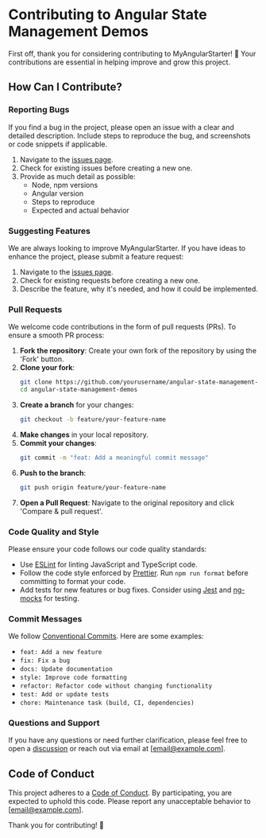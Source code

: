 # Contributing to Angular State Management Demos

First off, thank you for considering contributing to MyAngularStarter! 🎉 Your contributions are essential in helping improve and grow this project.

## How Can I Contribute?

### Reporting Bugs

If you find a bug in the project, please open an issue with a clear and detailed description. Include steps to reproduce the bug, and screenshots or code snippets if applicable.

1. Navigate to the [issues page](https://github.com/yourusername/angular-state-management-demos/issues).
2. Check for existing issues before creating a new one.
3. Provide as much detail as possible:
   - Node, npm versions
   - Angular version
   - Steps to reproduce
   - Expected and actual behavior

### Suggesting Features

We are always looking to improve MyAngularStarter. If you have ideas to enhance the project, please submit a feature request:

1. Navigate to the [issues page](https://github.com/yourusername/angular-state-management-demos/issues).
2. Check for existing requests before creating a new one.
3. Describe the feature, why it's needed, and how it could be implemented.

### Pull Requests

We welcome code contributions in the form of pull requests (PRs). To ensure a smooth PR process:

1. **Fork the repository**: Create your own fork of the repository by using the 'Fork' button.
2. **Clone your fork**:
   ```sh
   git clone https://github.com/yourusername/angular-state-management-demos.git
   cd angular-state-management-demos
   ```
3. **Create a branch** for your changes:
   ```sh
   git checkout -b feature/your-feature-name
   ```
4. **Make changes** in your local repository.
5. **Commit your changes**:
   ```sh
   git commit -m "feat: Add a meaningful commit message"
   ```
6. **Push to the branch**:
   ```sh
   git push origin feature/your-feature-name
   ```
7. **Open a Pull Request**: Navigate to the original repository and click 'Compare & pull request'.

### Code Quality and Style

Please ensure your code follows our code quality standards:

- Use [ESLint](https://eslint.org/) for linting JavaScript and TypeScript code.
- Follow the code style enforced by [Prettier](https://prettier.io/). Run `npm run format` before committing to format your code.
- Add tests for new features or bug fixes. Consider using [Jest](https://jestjs.io/) and [ng-mocks](https://ng-mocks.sudo.eu/extra/install) for testing.

### Commit Messages

We follow [Conventional Commits](https://www.conventionalcommits.org/en/v1.0.0/). Here are some examples:

- `feat: Add a new feature`
- `fix: Fix a bug`
- `docs: Update documentation`
- `style: Improve code formatting`
- `refactor: Refactor code without changing functionality`
- `test: Add or update tests`
- `chore: Maintenance task (build, CI, dependencies)`

### Questions and Support

If you have any questions or need further clarification, please feel free to open a [discussion](https://github.com/yourusername/angular-state-management-demos/discussions) or reach out via email at [email@example.com].

## Code of Conduct

This project adheres to a [Code of Conduct](CODE_OF_CONDUCT.md). By participating, you are expected to uphold this code. Please report any unacceptable behavior to [email@example.com].

Thank you for contributing! 🚀
